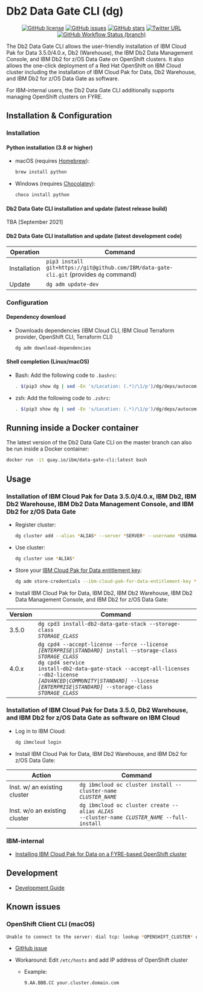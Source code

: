 # Db2 Data Gate CLI (dg)

<div align="center">
    <p>
        <a href="https://github.com/IBM/data-gate-cli/blob/master/LICENSE"><img alt="GitHub license" src="https://img.shields.io/github/license/IBM/data-gate-cli?style=for-the-badge"></a>
	    <a href="https://github.com/IBM/data-gate-cli/issues"><img alt="GitHub issues" src="https://img.shields.io/github/issues/IBM/data-gate-cli?style=for-the-badge"></a>
        <a href="https://github.com/IBM/data-gate-cli/stargazers"><img alt="GitHub stars" src="https://img.shields.io/github/stars/IBM/data-gate-cli?style=for-the-badge"></a>
        <a href="https://twitter.com/intent/tweet?text=Wow:&url=https%3A%2F%2Fgithub.com%2FIBM%2Fdata-gate-cli"><img alt="Twitter URL" src="https://img.shields.io/twitter/url?color=blue&style=for-the-badge&url=https%3A%2F%2Fgithub.com%2FIBM%2Fdata-gate-cli"></a>
        <a href="https://github.com/IBM/data-gate-cli/actions?query=workflow%3A%22Python+Testing%22+branch%3Amaster"><img alt="GitHub Workflow Status (branch)" src="https://img.shields.io/github/workflow/status/IBM/data-gate-cli/Python%20Testing/master?label=Python%20Testing&style=for-the-badge"></a>
    </p>
</div>

The Db2 Data Gate CLI allows the user-friendly installation of IBM Cloud Pak for Data 3.5.0/4.0.x, Db2 (Warehouse), the IBM Db2 Data Management Console, and IBM Db2 for z/OS Data Gate on OpenShift clusters. It also allows the one-click deployment of a Red Hat OpenShift on IBM Cloud cluster including the installation of IBM Cloud Pak for Data, Db2 Warehouse, and IBM Db2 for z/OS Data Gate as software.

For IBM-internal users, the Db2 Data Gate CLI additionally supports managing OpenShift clusters on FYRE.

## Installation & Configuration

### Installation

#### Python installation (3.8 or higher)

- macOS (requires [Homebrew](https://brew.sh/)):

  ```bash
  brew install python
  ```

- Windows (requires [Chocolatey](https://chocolatey.org/)):

  ```bash
  choco install python
  ```

#### Db2 Data Gate CLI installation and update (latest release build)

TBA [September 2021]

#### Db2 Data Gate CLI installation and update (latest development code)

| Operation    | Command                                                                                 |
| ------------ | --------------------------------------------------------------------------------------- |
| Installation | `pip3 install git+https://git@github.com/IBM/data-gate-cli.git` (provides `dg` command) |
| Update       | `dg adm update-dev`                                                                     |

### Configuration

#### Dependency download

- Downloads dependencies (IBM Cloud CLI, IBM Cloud Terraform provider, OpenShift CLI, Terraform CLI)

  ```bash
  dg adm download-dependencies
  ```

#### Shell completion (Linux/macOS)

- Bash: Add the following code to `.bashrc`:

  ```bash
  . $(pip3 show dg | sed -En 's/Location: (.*)/\1/p')/dg/deps/autocomplete/dg-autocomplete-bash.sh
  ```

- zsh: Add the following code to `.zshrc`:

  ```bash
  . $(pip3 show dg | sed -En 's/Location: (.*)/\1/p')/dg/deps/autocomplete/dg-autocomplete-zsh.sh
  ```

## Running inside a Docker container

The latest version of the Db2 Data Gate CLI on the master branch can also be run inside a Docker container:

```bash
docker run -it quay.io/ibm/data-gate-cli:latest bash
```

## Usage

### Installation of IBM Cloud Pak for Data 3.5.0/4.0.x, IBM Db2, IBM Db2 Warehouse, IBM Db2 Data Management Console, and IBM Db2 for z/OS Data Gate

- Register cluster:

  ```bash
  dg cluster add --alias *ALIAS* --server *SERVER* --username *USERNAME* --password *PASSWORD*
  ```

- Use cluster:

  ```bash
  dg cluster use *ALIAS*
  ```

- Store your [IBM Cloud Pak for Data entitlement key](https://myibm.ibm.com/products-services/containerlibrary):

  ```bash
  dg adm store-credentials --ibm-cloud-pak-for-data-entitlement-key *IBM_CLOUD_PAK_FOR_DATA_ENTITLEMENT_KEY*
  ```

- Install IBM Cloud Pak for Data, IBM Db2, IBM Db2 Warehouse, IBM Db2 Data Management Console, and IBM Db2 for z/OS Data Gate:

| Version | Command                                                                                                                                                                                                                                                                                                                         |
| ------- | ------------------------------------------------------------------------------------------------------------------------------------------------------------------------------------------------------------------------------------------------------------------------------------------------------------------------------- |
| 3.5.0   | <code>dg cpd3 install-db2-data-gate-stack --storage-class _STORAGE_CLASS_</code>                                                                                                                                                                                                                                                |
| 4.0.x   | <code>dg cpd4 --accept-license --force --license _[ENTERPRISE\|STANDARD]_ install --storage-class _STORAGE_CLASS_</code><br /><code>dg cpd4 service install-db2-data-gate-stack --accept-all-licenses --db2-license _[ADVANCED\|COMMUNITY\|STANDARD]_ --license _[ENTERPRISE\|STANDARD]_ --storage-class _STORAGE_CLASS_</code> |

### Installation of IBM Cloud Pak for Data 3.5.0, Db2 Warehouse, and IBM Db2 for z/OS Data Gate as software on IBM Cloud

- Log in to IBM Cloud:

  ```bash
  dg ibmcloud login
  ```

- Install IBM Cloud Pak for Data, IBM Db2 Warehouse, and IBM Db2 for z/OS Data Gate:

| Action                        | Command                                                                                                 |
| ----------------------------- | ------------------------------------------------------------------------------------------------------- |
| Inst. w/ an existing cluster  | <code>dg ibmcloud oc cluster install --cluster-name _CLUSTER_NAME_</code>                               |
| Inst. w/o an existing cluster | <code>dg ibmcloud oc cluster create --alias _ALIAS_ --cluster-name _CLUSTER_NAME_ --full-install</code> |

### IBM-internal

- [Installing IBM Cloud Pak for Data on a FYRE-based OpenShift cluster](docs/installing_ibm_cloud_pak_for_data_on_a_fyre-based_openshift_cluster.md)

## Development

- [Development Guide](docs/development_guide.md)

## Known issues

### OpenShift Client CLI (macOS)

```bash
Unable to connect to the server: dial tcp: lookup *OPENSHIFT_CLUSTER* on *DNS_NAME_SERVER*:53: no such host
```

- [GitHub issue](https://github.com/openshift/oc/issues/315)
- Workaround: Edit `/etc/hosts` and add IP address of OpenShift cluster

  - Example:

    ```
    9.AA.BBB.CC your.cluster.domain.com
    ```
